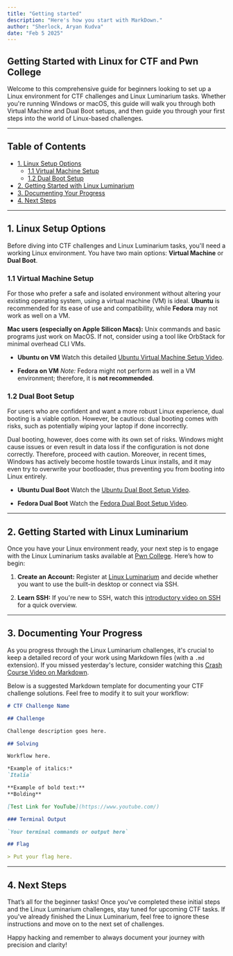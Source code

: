 ```yaml
---
title: "Getting started"
description: "Here's how you start with MarkDown."
author: "Sherlock, Aryan Kudva"
date: "Feb 5 2025"
---
```


## Getting Started with Linux for CTF and Pwn College

Welcome to this comprehensive guide for beginners looking to set up a Linux environment for CTF challenges and Linux Luminarium tasks. Whether you're running Windows or macOS, this guide will walk you through both Virtual Machine and Dual Boot setups, and then guide you through your first steps into the world of Linux-based challenges.

---

## Table of Contents

- [1. Linux Setup Options](#1-linux-setup-options)
  - [1.1 Virtual Machine Setup](#11-virtual-machine-setup)
  - [1.2 Dual Boot Setup](#12-dual-boot-setup)
- [2. Getting Started with Linux Luminarium](#2-getting-started-with-linux-luminarium)
- [3. Documenting Your Progress](#3-documenting-your-progress)
- [4. Next Steps](#4-next-steps)

---

## 1. Linux Setup Options

Before diving into CTF challenges and Linux Luminarium tasks, you'll need a working Linux environment. You have two main options: **Virtual Machine** or **Dual Boot**.

### 1.1 Virtual Machine Setup

For those who prefer a safe and isolated environment without altering your existing operating system, using a virtual machine (VM) is ideal. **Ubuntu** is recommended for its ease of use and compatibility, while **Fedora** may not work as well on a VM.

**Mac users (especially on Apple Silicon Macs):** Unix commands and basic programs just work on MacOS. If not, consider using a tool like OrbStack for minimal overhead CLI VMs.

- **Ubuntu on VM**
  Watch this detailed [Ubuntu Virtual Machine Setup Video](https://www.youtube.com/watch?v=Hva8lsV2nTk).

- **Fedora on VM**
  *Note:* Fedora might not perform as well in a VM environment; therefore, it is **not recommended**.

### 1.2 Dual Boot Setup

For users who are confident and want a more robust Linux experience, dual booting is a viable option. However, be cautious: dual booting comes with risks, such as potentially wiping your laptop if done incorrectly.

Dual booting, however, does come with its own set of risks. Windows might cause issues or even result in data loss if the configuration is not done correctly. Therefore, proceed with caution. Moreover, in recent times, Windows has actively become hostile towards Linux installs, and it may even try to overwrite your bootloader, thus preventing you from booting into Linux entirely.

- **Ubuntu Dual Boot**
  Watch the [Ubuntu Dual Boot Setup Video](https://www.youtube.com/watch?v=8TnOqM_GyqM).

- **Fedora Dual Boot**
  Watch the [Fedora Dual Boot Setup Video](https://www.youtube.com/watch?v=kvnfccdTYQU).

---

## 2. Getting Started with Linux Luminarium

Once you have your Linux environment ready, your next step is to engage with the Linux Luminarium tasks available at [Pwn College](https://pwn.college/linux-luminarium/). Here’s how to begin:

1. **Create an Account:**
   Register at [Linux Luminarium](https://pwn.college/linux-luminarium/) and decide whether you want to use the built-in desktop or connect via SSH.

2. **Learn SSH:**
   If you're new to SSH, watch this [introductory video on SSH](https://www.youtube.com/watch?v=DJO1A2neZ6Y) for a quick overview.

---

## 3. Documenting Your Progress

As you progress through the Linux Luminarium challenges, it's crucial to keep a detailed record of your work using Markdown files (with a `.md` extension). If you missed yesterday's lecture, consider watching this [Crash Course Video on Markdown](https://www.youtube.com/watch?v=ftOBvusMHjQ).

Below is a suggested Markdown template for documenting your CTF challenge solutions. Feel free to modify it to suit your workflow:

```md
# CTF Challenge Name

## Challenge

Challenge description goes here.

## Solving

Workflow here.

*Example of italics:*
`Italia`

**Example of bold text:**
**Bolding**

[Test Link for YouTube](https://www.youtube.com/)

### Terminal Output

`Your terminal commands or output here`

## Flag

> Put your flag here.
```

---

## 4. Next Steps

That’s all for the beginner tasks! Once you've completed these initial steps and the Linux Luminarium challenges, stay tuned for upcoming CTF tasks. If you've already finished the Linux Luminarium, feel free to ignore these instructions and move on to the next set of challenges.

Happy hacking and remember to always document your journey with precision and clarity!
